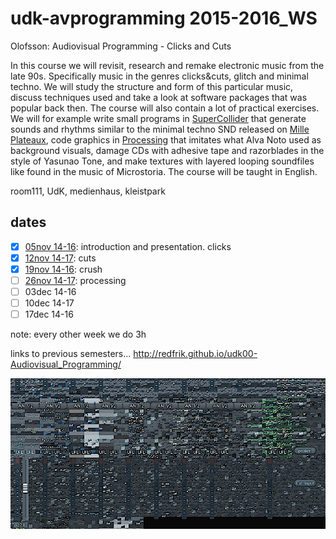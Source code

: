 udk-avprogramming 2015-2016_WS
==============================

Olofsson: Audiovisual Programming - Clicks and Cuts

In this course we will revisit, research and remake electronic music from the late 90s. Specifically music in the genres clicks&cuts, glitch and minimal techno. We will study the structure and form of this particular music, discuss techniques used and take a look at software packages that was popular back then. The course will also contain a lot of practical exercises. We will for example write small programs in [SuperCollider](http://supercollider.github.io) that generate sounds and rhythms similar to the minimal techno SND released on [Mille Plateaux](https://en.wikipedia.org/wiki/Mille_Plateaux), code graphics in [Processing](http://processing.org) that imitates what Alva Noto used as background visuals, damage CDs with adhesive tape and razorblades in the style of Yasunao Tone, and make textures with layered looping soundfiles like found in the music of Microstoria. The course will be taught in English.

room111, UdK, medienhaus, kleistpark

dates
-----
- [x] [05nov 14-16](https://github.com/redFrik/udk14-Clicks_and_Cuts/tree/master/udk151105): introduction and presentation. clicks
- [x] [12nov 14-17](https://github.com/redFrik/udk14-Clicks_and_Cuts/tree/master/udk151112): cuts
- [x] [19nov 14-16](https://github.com/redFrik/udk14-Clicks_and_Cuts/tree/master/udk151119): crush
- [ ] [26nov 14-17](https://github.com/redFrik/udk14-Clicks_and_Cuts/tree/master/udk151126): processing
- [ ] 03dec 14-16
- [ ] 10dec 14-17
- [ ] 17dec 14-16

note: every other week we do 3h

links to previous semesters... <http://redfrik.github.io/udk00-Audiovisual_Programming/>

![clicksandcuts](clicksandcuts.png?raw=true "clicksandcuts")

